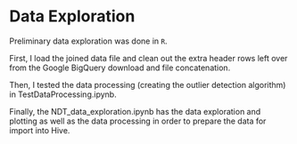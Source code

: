 # Data Exploration

Preliminary data exploration was done in `R`.

First, I load the joined data file and clean out the extra header rows left over from the Google BigQuery download and file concatenation.

Then, I tested the data processing (creating the outlier detection algorithm) in TestDataProcessing.ipynb.

Finally, the NDT_data_exploration.ipynb has the data exploration and plotting as well as the data processing in order to prepare the data for import into Hive.